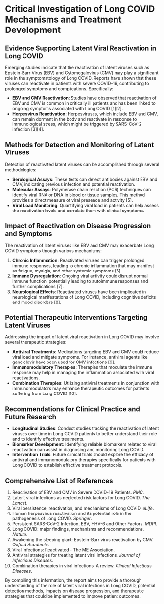 # Critical Investigation of Long COVID Mechanisms and Treatment Development

## Evidence Supporting Latent Viral Reactivation in Long COVID

Emerging studies indicate that the reactivation of latent viruses such as Epstein-Barr Virus (EBV) and Cytomegalovirus (CMV) may play a significant role in the symptomatology of Long COVID. Reports have shown that these viruses can reactivate in patients with severe COVID-19, contributing to prolonged symptoms and complications. Specifically:

- **EBV and CMV Reactivation**: Studies have observed that reactivation of EBV and CMV is common in critically ill patients and has been linked to ongoing symptoms associated with Long COVID [1][2]. 
- **Herpesvirus Reactivation**: Herpesviruses, which include EBV and CMV, can remain dormant in the body and reactivate in response to immunological stress, which might be triggered by SARS-CoV-2 infection [3][4].

## Methods for Detection and Monitoring of Latent Viruses

Detection of reactivated latent viruses can be accomplished through several methodologies:

- **Serological Assays**: These tests can detect antibodies against EBV and CMV, indicating previous infection and potential reactivation.
- **Molecular Assays**: Polymerase chain reaction (PCR) techniques can identify viral RNA or DNA in blood or tissue samples. This method provides a direct measure of viral presence and activity [5].
- **Viral Load Monitoring**: Quantifying viral load in patients can help assess the reactivation levels and correlate them with clinical symptoms.

## Impact of Reactivation on Disease Progression and Symptoms

The reactivation of latent viruses like EBV and CMV may exacerbate Long COVID symptoms through various mechanisms:

1. **Chronic Inflammation**: Reactivated viruses can trigger prolonged immune responses, leading to chronic inflammation that may manifest as fatigue, myalgia, and other systemic symptoms [6].
2. **Immune Dysregulation**: Ongoing viral activity could disrupt normal immune function, potentially leading to autoimmune responses and further complications [7].
3. **Neurological Effects**: Reactivated viruses have been implicated in neurological manifestations of Long COVID, including cognitive deficits and mood disorders [8].

## Potential Therapeutic Interventions Targeting Latent Viruses

Addressing the impact of latent viral reactivation in Long COVID may involve several therapeutic strategies:

- **Antiviral Treatments**: Medications targeting EBV and CMV could reduce viral load and mitigate symptoms. For instance, antiviral agents like ganciclovir have been used for CMV infections [9].
- **Immunomodulatory Therapies**: Therapies that modulate the immune response may help in managing the inflammation associated with viral reactivations.
- **Combination Therapies**: Utilizing antiviral treatments in conjunction with immunomodulators may enhance therapeutic outcomes for patients suffering from Long COVID [10].

## Recommendations for Clinical Practice and Future Research

- **Longitudinal Studies**: Conduct studies tracking the reactivation of latent viruses over time in Long COVID patients to better understand their role and to identify effective treatments.
- **Biomarker Development**: Identifying reliable biomarkers related to viral reactivation can assist in diagnosing and monitoring Long COVID.
- **Intervention Trials**: Future clinical trials should explore the efficacy of antiviral and immunomodulatory therapies specifically for patients with Long COVID to establish effective treatment protocols.

## Comprehensive List of References

1. Reactivation of EBV and CMV in Severe COVID-19 Patients. *PMC*.
2. Latent viral infections as neglected risk factors for Long COVID. *The Lancet*.
3. Viral persistence, reactivation, and mechanisms of Long COVID. *eLife*.
4. Human herpesvirus reactivation and its potential role in the pathogenesis of Long COVID. *Springer*.
5. Persistent SARS-CoV-2 Infection, EBV, HHV-6 and Other Factors. *MDPI*.
6. Long COVID: major findings, mechanisms and recommendations. *Nature*.
7. Awakening the sleeping giant: Epstein-Barr virus reactivation by CMV. *Oxford Academic*.
8. Viral Infections: Reactivated - The ME Association.
9. Antiviral strategies for treating latent viral infections. *Journal of Infectious Diseases*.
10. Combination therapies in viral infections: A review. *Clinical Infectious Diseases*.

By compiling this information, the report aims to provide a thorough understanding of the role of latent viral infections in Long COVID, potential detection methods, impacts on disease progression, and therapeutic strategies that could be implemented to improve patient outcomes.